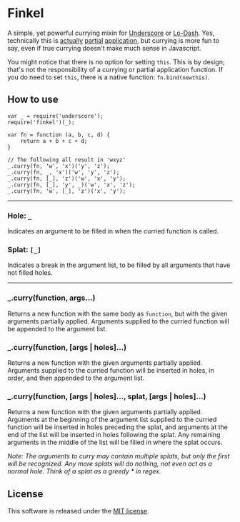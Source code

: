 # Finkel

A simple, yet powerful currying mixin for [Underscore](http://underscorejs.org/) or [Lo-Dash](http://lodash.com/). Yes, technically this is [actually](http://benalman.com/news/2012/09/partial-application-in-javascript/#currying) [partial](http://en.wikipedia.org/wiki/Currying) [application](http://en.wikipedia.org/wiki/Partial_application), but currying is more fun to say, even if true currying doesn't make much sense in Javascript.

You might notice that there is no option for setting `this`. This is by design; that's not the responsibility of a currying or partial application function. If you do need to set `this`, there is a native function: `fn.bind(newthis)`.

## How to use

    var _ = require('underscore');
    require('finkel')(_);
    
    var fn = function (a, b, c, d) {
        return a + b + c + d;
    }
    
    // The following all result in 'wxyz'
    _.curry(fn, 'w', 'x')('y', 'z');
    _.curry(fn, _, 'x')('w', 'y', 'z');
    _.curry(fn, [_], 'z')('w', 'x', 'y');
    _.curry(fn, [_], 'y', _)('w', 'x', 'z');
    _.curry(fn, 'w', [_], 'z')('x', 'y');

* * * *

### Hole: `_`

Indicates an argument to be filled in when the curried function is called.

### Splat: `[_]`

Indicates a break in the argument list, to be filled by all arguments that have not filled holes.

* * * *

### _.curry(function, args...)

Returns a new function with the same body as `function`, but with the given arguments partially applied. Arguments supplied to the curried function will be appended to the argument list.

### _.curry(function, [args | holes]...)

Returns a new function with the given arguments partially applied. Arguments supplied to the curried function will be inserted in holes, in order, and then appended to the argument list.

### _.curry(function, [args | holes]..., splat, [args | holes]...)

Returns a new function with the given arguments partially applied. Arguments at the beginning of the argument list supplied to the curried function will be inserted in holes preceding the splat, and arguments at the end of the list will be inserted in holes following the splat. Any remaining arguments in the middle of the list will be filled in where the splat occurs.

*Note: The arguments to curry may contain multiple splats, but only the first will be recognized. Any more splats will do nothing, not even act as a normal hole. Think of a splat as a greedy * in regex.*

## License

This software is released under the [MIT license](http://www.opensource.org/licenses/MIT).
